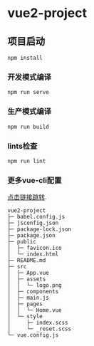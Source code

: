 # vue2-project

## 项目启动
```
npm install
```

### 开发模式编译
```
npm run serve
```

### 生产模式编译
```
npm run build
```

### lints检查
```
npm run lint
```

### 更多vue-cli配置
[点击链接跳转](https://cli.vuejs.org/config/).

```
vue2-project
├─ babel.config.js
├─ jsconfig.json
├─ package-lock.json
├─ package.json
├─ public
│  ├─ favicon.ico
│  └─ index.html
├─ README.md
├─ src
│  ├─ App.vue
│  ├─ assets
│  │  └─ logo.png
│  ├─ components
│  ├─ main.js
│  ├─ pages
│  │  └─ Home.vue
│  └─ style
│     ├─ index.scss
│     └─ _reset.scss
└─ vue.config.js

```